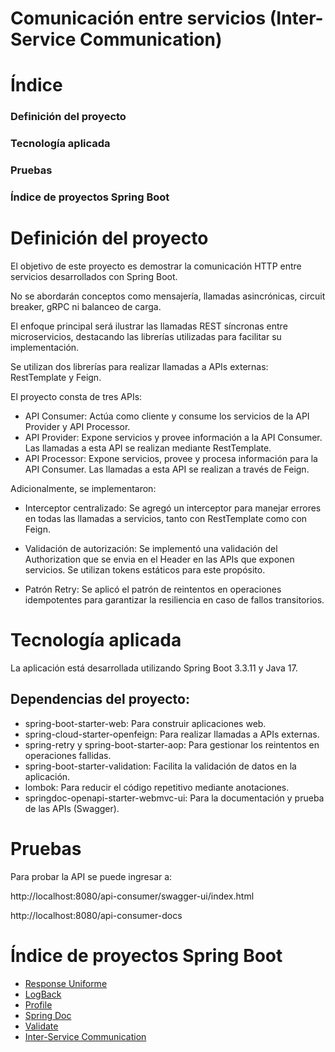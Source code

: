 # **Comunicación entre servicios (Inter-Service Communication)**

# Índice
### Definición del proyecto
### Tecnología aplicada
### Pruebas
### Índice de proyectos Spring Boot

#  **Definición del proyecto**

El objetivo de este proyecto es demostrar la comunicación HTTP entre servicios desarrollados con Spring Boot. 

No se abordarán conceptos como mensajería, llamadas asincrónicas, circuit breaker, gRPC ni balanceo de carga. 

El enfoque principal será ilustrar las llamadas REST síncronas entre microservicios, destacando las librerías utilizadas para facilitar su implementación.

Se utilizan dos librerías para realizar llamadas a APIs externas: RestTemplate y Feign.

El proyecto consta de tres APIs:

- API Consumer: Actúa como cliente y consume los servicios de la API Provider y API Processor.
- API Provider: Expone servicios y provee información a la API Consumer. Las llamadas a esta API se realizan mediante RestTemplate.
- API Processor: Expone servicios, provee y procesa información para la API Consumer. Las llamadas a esta API se realizan a través de Feign.

Adicionalmente, se implementaron:

- Interceptor centralizado: Se agregó un interceptor para manejar errores en todas las llamadas a servicios, tanto con RestTemplate como con Feign.

- Validación de autorización: Se implementó una validación del Authorization que se envia en el Header en las APIs que exponen servicios. Se utilizan tokens estáticos para este propósito.

- Patrón Retry: Se aplicó el patrón de reintentos en operaciones idempotentes para garantizar la resiliencia en caso de fallos transitorios.


#  **Tecnología aplicada**

La aplicación está desarrollada utilizando Spring Boot 3.3.11 y Java 17.

## Dependencias del proyecto:
- spring-boot-starter-web: Para construir aplicaciones web. 
- spring-cloud-starter-openfeign: Para realizar llamadas a APIs externas.
- spring-retry y spring-boot-starter-aop: Para gestionar los reintentos en operaciones fallidas.
- spring-boot-starter-validation: Facilita la validación de datos en la aplicación.
- lombok: Para reducir el código repetitivo mediante anotaciones.
- springdoc-openapi-starter-webmvc-ui: Para la documentación y prueba de las APIs (Swagger).


#  **Pruebas**
Para probar la API se puede ingresar a:

http://localhost:8080/api-consumer/swagger-ui/index.html

http://localhost:8080/api-consumer-docs

#  **Índice de proyectos Spring Boot**

- [Response Uniforme](https://github.com/pabloEmanuelIgoldi/Spring-Boot-Response-Wrapper)
- [LogBack](https://github.com/pabloEmanuelIgoldi/Spring-Boot-Logback)
- [Profile](https://github.com/pabloEmanuelIgoldi/Spring-Boot-Profile)
- [Spring Doc](https://github.com/pabloEmanuelIgoldi/Spring-Boot-Swagger)
- [Validate](https://github.com/pabloEmanuelIgoldi/Spring-Boot-Validate)
- [Inter-Service Communication](https://github.com/pabloEmanuelIgoldi/Spring-Boot-Inter-Service-Communication)
